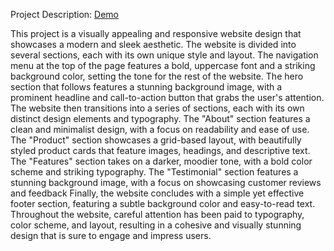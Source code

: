 Project Description:
[Demo](https://akinolafemi.com.ng/projects/Snake%20Resturants/index.html)

This project is a visually appealing and responsive website design that showcases a modern and sleek aesthetic.
The website is divided into several sections, each with its own unique style and layout.
The navigation menu at the top of the page features a bold, uppercase font and a striking background color, setting the tone for the rest of the website.
The hero section that follows features a stunning background image, with a prominent headline and call-to-action button that grabs the user's attention.
The website then transitions into a series of sections, each with its own distinct design elements and typography. 
The "About" section features a clean and minimalist design, with a focus on readability and ease of use. 
The "Product" section showcases a grid-based layout, with beautifully styled product cards that feature images, headings, and descriptive text.
The "Features" section takes on a darker, moodier tone, with a bold color scheme and striking typography.
The "Testimonial" section features a stunning background image, with a focus on showcasing customer reviews and feedback
Finally, the website concludes with a simple yet effective footer section, featuring a subtle background color and easy-to-read text.
Throughout the website, careful attention has been paid to typography, color scheme, and layout, resulting in a cohesive and visually stunning design that is sure to engage and impress users.
